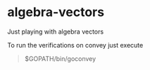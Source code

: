 # algebra-vectors

Just playing with algebra vectors

To run the verifications on convey just execute
> $GOPATH/bin/goconvey
